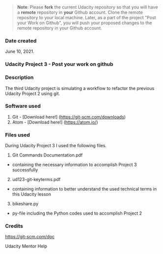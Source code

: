 >**Note**: Please **fork** the current Udacity repository so that you will have a **remote** repository in **your** Github account. Clone the remote repository to your local machine. Later, as a part of the project "Post your Work on Github", you will push your proposed changes to the remote repository in your Github account.

### Date created
June 10, 2021.

### Udacity Project 3 - Post your work on github

### Description
The third Udacity project is simulating a workflow to refactor the previous Udacity Project 2 using git.

### Software used
1. Git - [Download here!] (https://git-scm.com/downloads)
2. Atom - [Download here!] (https://atom.io/)

### Files used
During Udacity Project 3 I used the following files.

1. Git Commands Documentation.pdf
  * containing the necessary information to accomplish Project 3 successfully

2. ud123-git-keyterms.pdf
  * containing information to better understand the used technical terms in this Udacity lesson

3. bikeshare.py
  * py-file including the Python codes used to accomplish Project 2

### Credits
https://git-scm.com/doc

Udacity Mentor Help
